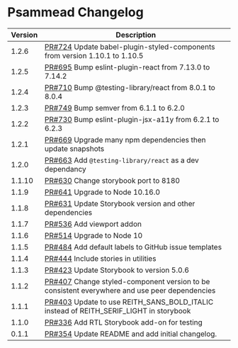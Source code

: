 # Psammead Changelog

<!-- prettier-ignore -->
| Version | Description |
|---------|-------------|
| 1.2.6  | [PR#724](https://github.com/bbc/psammead/pull/724) Update babel-plugin-styled-components from version 1.10.1 to 1.10.5 |
| 1.2.5  | [PR#695](https://github.com/bbc/psammead/pull/695) Bump eslint-plugin-react from 7.13.0 to 7.14.2 |
| 1.2.4  | [PR#710](https://github.com/bbc/psammead/pull/710) Bump @testing-library/react from 8.0.1 to 8.0.4 |
| 1.2.3  | [PR#749](https://github.com/bbc/psammead/pull/749) Bump semver from 6.1.1 to 6.2.0 |
| 1.2.2  | [PR#730](https://github.com/bbc/psammead/pull/730) Bump eslint-plugin-jsx-a11y from 6.2.1 to 6.2.3 |
| 1.2.1  | [PR#669](https://github.com/bbc/psammead/pull/641) Upgrade many npm dependencies then update snapshots |
| 1.2.0   | [PR#663](https://github.com/bbc/psammead/pull/663) Add `@testing-library/react` as a dev dependancy |
| 1.1.10  | [PR#630](https://github.com/BBC/psammead/pull/630) Change storybook port to 8180 |
| 1.1.9   | [PR#641](https://github.com/bbc/psammead/pull/641) Upgrade to Node 10.16.0 |
| 1.1.8   | [PR#631](https://github.com/BBC/psammead/pull/631) Update Storybook version and other dependencies |
| 1.1.7   | [PR#536](https://github.com/BBC/psammead/pull/536) Add viewport addon |
| 1.1.6   | [PR#514](https://github.com/BBC/psammead/pull/514) Upgrade to Node 10 |
| 1.1.5   | [PR#484](https://github.com/BBC/psammead/pull/484) Add default labels to GitHub issue templates |
| 1.1.4   | [PR#444](https://github.com/BBC/psammead/pull/444) Include stories in utilities |
| 1.1.3   | [PR#423](https://github.com/BBC/psammead/pull/423) Update Storybook to version 5.0.6 |
| 1.1.2   | [PR#407](https://github.com/BBC/psammead/pull/407) Change styled-component version to be consistent everywhere and use peer dependencies |
| 1.1.1   | [PR#403](https://github.com/BBC/psammead/pull/402) Update to use REITH_SANS_BOLD_ITALIC instead of REITH_SERIF_LIGHT in storybook |
| 1.1.0   | [PR#336](https://github.com/BBC/psammead/pull/336) Add RTL Storybook add-on for testing |
| 0.1.1   | [PR#354](https://github.com/BBC-News/psammead/pull/354) Update README and add initial changelog. |
